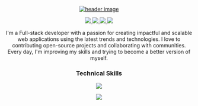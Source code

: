 <p align="center">
  <a href="">
  <img src="https://user-images.githubusercontent.com/78981177/208293926-465377eb-4812-4c4a-b312-0e66281a697c.png" alt="header image"/>
  </a>
</p>

<p align="center"> 
  <a href="#">
    <img src="https://img.shields.io/badge/Twitter-9e7661?style=for-the-badge"/>
    
  </a>
  
   <a href="#">
    <img src="https://img.shields.io/badge/Portfolio-7a5c4b?style=for-the-badge"/>
  </a>
  
  <a href="https://www.linkedin.com/in/chamath-viduranga-61bb5528/">
    <img src="https://img.shields.io/badge/LinkedIn-9e7661?style=for-the-badge"/>
  </a>
  
   <a href="mailto:chamathran@gmail.com">
    <img src="https://img.shields.io/badge/Email-7a5c4b?style=for-the-badge"/>
  </a>
 
</p>

<p align="center"> I'm a Full-stack developer with a passion for creating impactful and scalable web applications using the latest trends and technologies. I love to contributing open-source projects and collaborating with communities. Every day, I'm improving my skills and trying to become a better version of myself.</p>


### <p align="center">Technical Skills</p>

<p align="center">
  <a href="">
    <img src="https://skillicons.dev/icons?i=js,jquery,react,typescript,nextjs,angular,nuxtjs,vercel,python" />
  </a>
</p>
<p align="center">
  <a href="">
    <img src="https://skillicons.dev/icons?i=cs,azure,dotnet,firebase,vscode,postman,git,github,streamlit" />
  </a>
</p>

